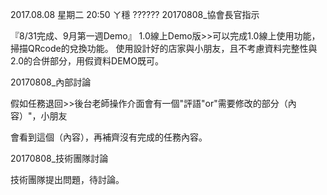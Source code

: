 2017.08.08 星期二
20:50 ㄚ穩 ?????? 20170808_協會長官指示

『8/31完成、9月第一週Demo』
1.0線上Demo版>>可以完成1.0線上使用功能，掃描QRcode的兌換功能。
使用設計好的店家與小朋友，且不考慮資料完整性與2.0的合併部分，用假資料DEMO既可。

20170808_內部討論

假如任務退回>>後台老師操作介面會有一個"評語"or"需要修改的部分（內容）"，小朋友

會看到這個（內容），再補齊沒有完成的任務內容。

20170808_技術團隊討論

技術團隊提出問題，待討論。